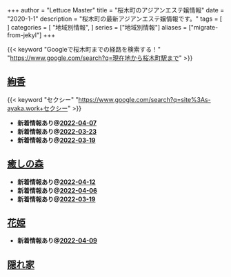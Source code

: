 +++
author = "Lettuce Master"
title = "桜木町のアジアンエステ嬢情報"
date = "2020-1-1"
description = "桜木町の最新アジアンエステ嬢情報です。"
tags = [
]
categories = [
    "地域別情報",
]
series = ["地域別情報"]
aliases = ["migrate-from-jekyl"]
+++

{{< keyword "Googleで桜木町までの経路を検索する！" "https://www.google.com/search?q=現在地から桜木町駅まで" >}}

## [絢香](http://s-ayaka.work/)
{{< keyword "セクシー" "https://www.google.com/search?q=site%3As-ayaka.work+セクシー" >}} 

- **新着情報あり@[2022-04-07](/post/2022-04-07)**
- **新着情報あり@[2022-03-23](/post/2022-03-23)**
- **新着情報あり@[2022-03-19](/post/2022-03-19)**
## [癒しの森](http://healing-forest.work/)


- **新着情報あり@[2022-04-12](/post/2022-04-12)**
- **新着情報あり@[2022-04-06](/post/2022-04-06)**
- **新着情報あり@[2022-03-19](/post/2022-03-19)**
## [花姫](https://okaeribaby.xyz/)


- **新着情報あり@[2022-04-09](/post/2022-04-09)**
## [隠れ家](https://jasmine-mizonokuti.xyz/)


